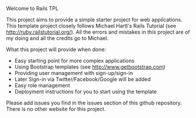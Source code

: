 Welcome to Rails TPL

This project aims to provide a simple starter project for web appilcations. This template project closely follows Michael Hartl's Rails Tutorial (see http://ruby.railstutorial.org/).
All the errors and mistakes in this project are of my doing and all the credits go to Michael.

What this project will provide when done:

* Easy starting point for more complex applications
* Using Bootstrap templates (see http://www.getbootstrap.com)
* Providing user management with sign-up/sign-in
* Later Sign-in via Twitter/Facebook/Google will be added
* Easy role management
* Deployment instructions for you to start using the template

Please add issues you find in the issues section of this github repository. There is no other website for this project.
